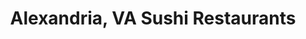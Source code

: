 ---
layout: city
title: Alexandria, VA Sushi Restaurants
permalink: /virginia/alexandria/
stateAbbr: VA
stateName: Virginia
cityName: Alexandria

---